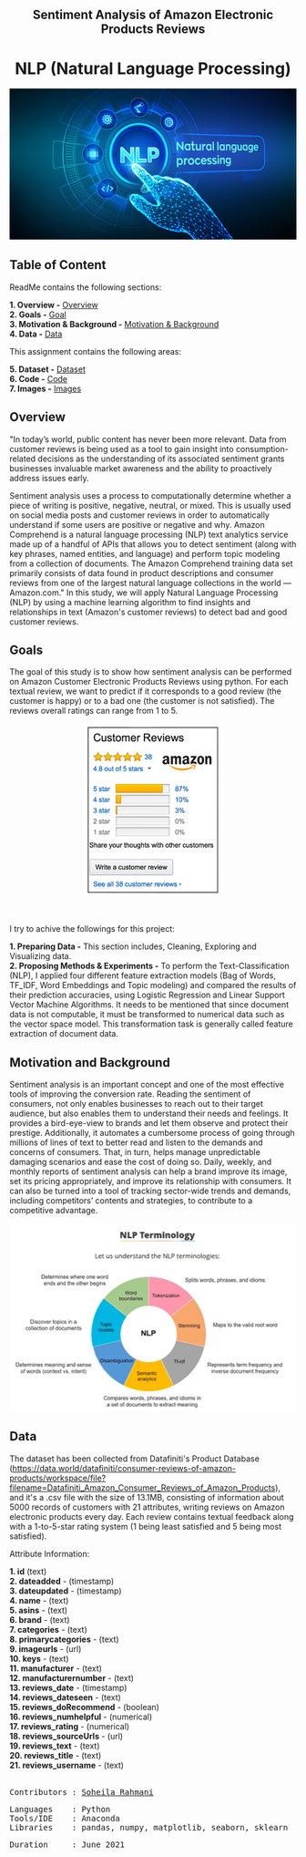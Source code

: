  <H2 align="center">Sentiment Analysis of Amazon Electronic Products Reviews </H2>
 <H1 align="center", size= 3>NLP (Natural Language Processing)</H1>


<p align="center">
<img src="https://github.com/soheil-ra/NLP/blob/main/Images/image2.png?raw=true" />   
</p>

## **Table of Content**<br>

ReadMe contains the following sections:

**1. Overview -** [Overview](https://github.com/soheil-ra/NLP#Overview)<br>
**2. Goals -** [Goal](https://github.com/soheil-ra/NLP#Goals)<br>
**3. Motivation & Background -** [Motivation & Background](https://github.com/soheil-ra/NLP#Motivation-and-Background)<br>
**4. Data -** [Data](https://github.com/soheil-ra/NLP#Data)<br>

This assignment contains the following areas:

**5. Dataset -** [Dataset](https://github.com/soheil-ra/NLP/blob/main/Amazon%20Product%20Reviews.csv) <br>
**6. Code -** [Code](https://github.com/soheil-ra/NLP/blob/main/NLP_Report.ipynb)<br>
**7. Images -** [Images](https://github.com/soheil-ra/NLP/tree/main/Images)<br>

## **Overview**<br>
"In today’s world, public content has never been more relevant. Data from customer reviews is being used as a tool to gain insight into consumption-related decisions as the understanding of its associated sentiment grants businesses invaluable market awareness and the ability to proactively address issues early.

Sentiment analysis uses a process to computationally determine whether a piece of writing is positive, negative, neutral, or mixed. This is usually used on social media posts and customer reviews in order to automatically understand if some users are positive or negative and why. Amazon Comprehend is a natural language processing (NLP) text analytics service made up of a handful of APIs that allows you to detect sentiment (along with key phrases, named entities, and language) and perform topic modeling from a collection of documents. The Amazon Comprehend training data set primarily consists of data found in product descriptions and consumer reviews from one of the largest natural language collections in the world — Amazon.com."
In this study, we will apply Natural Language Processing (NLP) by using a machine learning algorithm to find insights and relationships in text (Amazon's customer reviews) to detect bad and good customer reviews. <br>



## **Goals**<br>
The goal of this study is to show how sentiment analysis can be performed on Amazon Customer Electronic Products Reviews using python. For each textual review, we want to predict if it corresponds to a good review (the customer is happy) or to a bad one (the customer is not satisfied). The reviews overall ratings can range from 1 to 5.

<p align="center">
<img src="https://github.com/soheil-ra/NLP/blob/main/Images/image4.PNG?raw=true"  />
</p><br>

I try to achive the followings for this project:<br>

**1. Preparing Data -** This section includes, Cleaning, Exploring and Visualizing  data.<br>
**2. Proposing Methods & Experiments -** To perform the Text-Classification (NLP), I applied four different feature extraction models (Bag of Words, TF_IDF, Word Embeddings and Topic modeling) and compared the results of their prediction accuracies, using Logistic Regression and Linear Support Vector Machine Algorithms.
It needs to be mentioned that since document data is not computable, it must be transformed to numerical data such as the vector space model. This transformation task is generally called feature extraction of document data.<br>

## **Motivation and Background**<br>
Sentiment analysis is an important concept and one of the most effective tools of improving the conversion rate. Reading the sentiment of consumers, not only enables businesses to reach out to their target audience, but also enables them to understand their needs and feelings. It provides a bird-eye-view to brands and let them observe and protect their prestige. Additionally, it automates a cumbersome process of going through millions of lines of text to better read and listen to the demands and concerns of consumers. That, in turn, helps manage unpredictable damaging scenarios and ease the cost of doing so. Daily, weekly, and monthly reports of sentiment analysis can help a brand improve its image, set its pricing appropriately, and improve its relationship with consumers. It can also be turned into a tool of tracking sector-wide trends and demands, including competitors’ contents and strategies, to contribute to a competitive advantage.
<br>

<p align="center">
<img src="https://github.com/soheil-ra/NLP/blob/main/Images/image3.PNG?raw=true" />
</p>

## **Data**
The dataset has been collected from Datafiniti's Product Database (https://data.world/datafiniti/consumer-reviews-of-amazon-products/workspace/file?filename=Datafiniti_Amazon_Consumer_Reviews_of_Amazon_Products), and it's a .csv file with the size of 13.1MB, consisting of information about 5000 records of customers with 21 attributes, writing reviews on Amazon electronic products every day. Each review contains textual feedback along with a 1-to-5-star rating system (1 being least satisfied and 5 being most satisfied).<br>

Attribute Information:<br>

**1. id** (text)<br>
**2. dateadded** - (timestamp)<br>
**3. dateupdated** - (timestamp)<br>
**4. name** - (text)<br>
**5. asins** - (text)<br>
**6. brand** - (text)<br>
**7. categories** - (text)<br>
**8. primarycategories** - (text)<br>
**9. imageurls** - (url)<br>
**10. keys** - (text)<br>
**11. manufacturer** - (text)<br>
**12. manufacturernumber** - (text)<br>
**13. reviews_date** - (timestamp)<br>
**14. reviews_dateseen** - (text)<br>
**15. reviews_doRecommend** - (boolean)<br>
**16. reviews_numhelpful** - (numerical)<br>
**17. reviews_rating** - (numerical)<br>
**18. reviews_sourceUrls** - (url)<br>
**19. reviews_text** - (text)<br>
**20. reviews_title** - (text)<br>
**21. reviews_username** - (text)<br>
<br>

<pre>
Contributors : <a href=https://github.com/soheil-ra>Soheila Rahmani</a>
</pre>

<pre>
Languages    : Python
Tools/IDE    : Anaconda
Libraries    : pandas, numpy, matplotlib, seaborn, sklearn
</pre>

<pre>
Duration     : June 2021
</pre>
